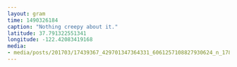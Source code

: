 ```yaml
---
layout: gram
time: 1490326184
caption: "Nothing creepy about it."
latitude: 37.791322551341
longitude: -122.42083419168
media:
- media/posts/201703/17439367_429701347364331_6061257108827930624_n_17875902397054844.jpg
---
```


